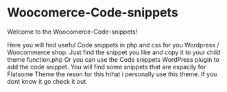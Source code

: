 # Woocomerce-Code-snippets

Welcome to the Woocomerce-Code-snippets!

Here you will find useful Code snippets in php and css for you Wordpress / Woocommerce shop. 
Just find the snippet you like and copy it to your child theme function.php 
Or you can use the Code snippets WordPress plugin to add the code snippet.
You will find some snippets that are espacily for Flatsome Theme the reson for this hthat i personally use this theme. If you dont know it go check it out.
